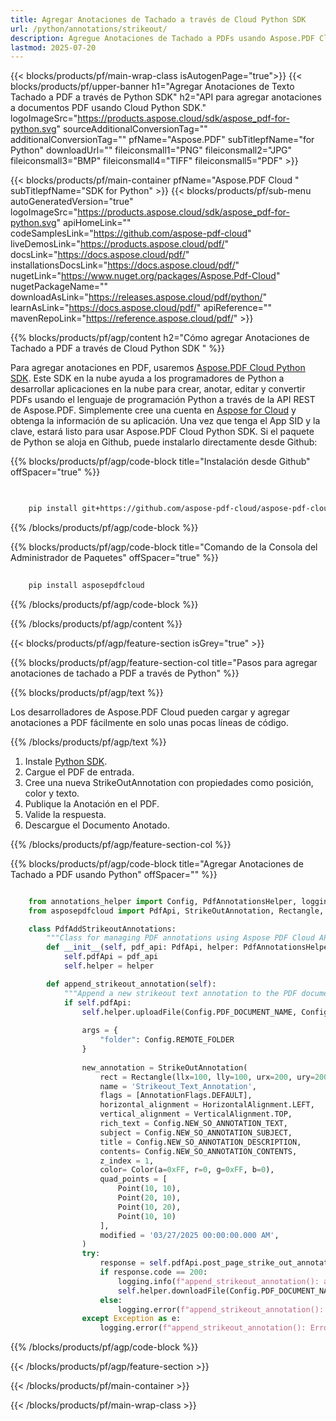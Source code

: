 ```yaml
---
title: Agregar Anotaciones de Tachado a través de Cloud Python SDK
url: /python/annotations/strikeout/
description: Agregue Anotaciones de Tachado a PDFs usando Aspose.PDF Cloud SDK para Python.
lastmod: 2025-07-20
---
```


{{< blocks/products/pf/main-wrap-class isAutogenPage="true">}}
{{< blocks/products/pf/upper-banner h1="Agregar Anotaciones de Texto Tachado a PDF a través de Python SDK" h2="API para agregar anotaciones a documentos PDF usando Cloud Python SDK." logoImageSrc="https://products.aspose.cloud/sdk/aspose_pdf-for-python.svg" sourceAdditionalConversionTag="" additionalConversionTag="" pfName="Aspose.PDF" subTitlepfName="for Python" downloadUrl="" fileiconsmall1="PNG" fileiconsmall2="JPG" fileiconsmall3="BMP" fileiconsmall4="TIFF" fileiconsmall5="PDF" >}}

{{< blocks/products/pf/main-container pfName="Aspose.PDF Cloud " subTitlepfName="SDK for Python" >}}
{{< blocks/products/pf/sub-menu autoGeneratedVersion="true" logoImageSrc="https://products.aspose.cloud/sdk/aspose_pdf-for-python.svg" apiHomeLink="" codeSamplesLink="https://github.com/aspose-pdf-cloud" liveDemosLink="https://products.aspose.cloud/pdf/" docsLink="https://docs.aspose.cloud/pdf/" installationsDocsLink="https://docs.aspose.cloud/pdf/" nugetLink="https://www.nuget.org/packages/Aspose.Pdf-Cloud" nugetPackageName="" downloadAsLink="https://releases.aspose.cloud/pdf/python/" learnAsLink="https://docs.aspose.cloud/pdf/" apiReference="" mavenRepoLink="https://reference.aspose.cloud/pdf/" >}}

{{% blocks/products/pf/agp/content h2="Cómo agregar Anotaciones de Tachado a PDF a través de Cloud Python SDK " %}}

Para agregar anotaciones en PDF, usaremos
[Aspose.PDF Cloud Python SDK](https://products.aspose.cloud/pdf/python/). Este SDK en la nube ayuda a los programadores de Python a desarrollar aplicaciones en la nube para crear, anotar, editar y convertir PDFs usando el lenguaje de programación Python a través de la API REST de Aspose.PDF. Simplemente cree una cuenta en [Aspose for Cloud](https://dashboard.aspose.cloud/#/apps) y obtenga la información de su aplicación. Una vez que tenga el App SID y la clave, estará listo para usar Aspose.PDF Cloud Python SDK. Si el paquete de Python se aloja en Github, puede instalarlo directamente desde Github:

{{% blocks/products/pf/agp/code-block title="Instalación desde Github" offSpacer="true" %}}

```bash

     
    pip install git+https://github.com/aspose-pdf-cloud/aspose-pdf-cloud-python.git


```

{{% /blocks/products/pf/agp/code-block %}}

{{% blocks/products/pf/agp/code-block title="Comando de la Consola del Administrador de Paquetes" offSpacer="true" %}}

```bash
     
    pip install asposepdfcloud

```

{{% /blocks/products/pf/agp/code-block %}}

{{% /blocks/products/pf/agp/content %}}

{{< blocks/products/pf/agp/feature-section isGrey="true" >}}

{{% blocks/products/pf/agp/feature-section-col title="Pasos para agregar anotaciones de tachado a PDF a través de Python" %}}

{{% blocks/products/pf/agp/text %}}

Los desarrolladores de Aspose.PDF Cloud pueden cargar y agregar anotaciones a PDF fácilmente en solo unas pocas líneas de código.

{{% /blocks/products/pf/agp/text %}}

1. Instale [Python SDK](https://pypi.org/project/asposepdfcloud/).
1. Cargue el PDF de entrada.
1. Cree una nueva StrikeOutAnnotation con propiedades como posición, color y texto.
1. Publique la Anotación en el PDF.
1. Valide la respuesta.
1. Descargue el Documento Anotado.

{{% /blocks/products/pf/agp/feature-section-col %}}

{{% blocks/products/pf/agp/code-block title="Agregar Anotaciones de Tachado a PDF usando Python" offSpacer="" %}}

```python

    from annotations_helper import Config, PdfAnnotationsHelper, logging
    from asposepdfcloud import PdfApi, StrikeOutAnnotation, Rectangle, Color, Point, AnnotationFlags, HorizontalAlignment, VerticalAlignment

    class PdfAddStrikeoutAnnotations:
        """Class for managing PDF annotations using Aspose PDF Cloud API."""
        def __init__(self, pdf_api: PdfApi, helper: PdfAnnotationsHelper):
            self.pdfApi = pdf_api
            self.helper = helper

        def append_strikeout_annotation(self):
            """Append a new strikeout text annotation to the PDF document."""
            if self.pdfApi:
                self.helper.uploadFile(Config.PDF_DOCUMENT_NAME, Config.LOCAL_FOLDER, Config.REMOTE_FOLDER)
                
                args = {
                    "folder": Config.REMOTE_FOLDER
                }
                
                new_annotation = StrikeOutAnnotation(
                    rect = Rectangle(llx=100, lly=100, urx=200, ury=200),
                    name = 'Strikeout_Text_Annotation',
                    flags = [AnnotationFlags.DEFAULT],
                    horizontal_alignment = HorizontalAlignment.LEFT,
                    vertical_alignment = VerticalAlignment.TOP,
                    rich_text = Config.NEW_SO_ANNOTATION_TEXT,
                    subject = Config.NEW_SO_ANNOTATION_SUBJECT,
                    title = Config.NEW_SO_ANNOTATION_DESCRIPTION,
                    contents= Config.NEW_SO_ANNOTATION_CONTENTS,
                    z_index = 1,
                    color= Color(a=0xFF, r=0, g=0xFF, b=0),
                    quad_points = [
                        Point(10, 10),
                        Point(20, 10),
                        Point(10, 20),
                        Point(10, 10)
                    ],
                    modified = '03/27/2025 00:00:00.000 AM',
                )
                try:
                    response = self.pdfApi.post_page_strike_out_annotations(Config.PDF_DOCUMENT_NAME, Config.PAGE_NUMBER, [new_annotation], **args)
                    if response.code == 200:
                        logging.info(f"append_strikeout_annotation(): annotation '{Config.NEW_SO_ANNOTATION_TEXT}' added to the document '{Config.PDF_DOCUMENT_NAME}'.")
                        self.helper.downloadFile(Config.PDF_DOCUMENT_NAME, Config.LOCAL_RESULT_DOCUMENT_NAME, Config.LOCAL_FOLDER, Config.REMOTE_FOLDER, "add_strikeout_")
                    else:
                        logging.error(f"append_strikeout_annotation(): Failed to add annotation to the document. Response code: {response.code}")
                except Exception as e:
                    logging.error(f"append_strikeout_annotation(): Error while adding annotation: {e}")
```

{{% /blocks/products/pf/agp/code-block %}}

{{< /blocks/products/pf/agp/feature-section >}}

{{< /blocks/products/pf/main-container >}}

{{< /blocks/products/pf/main-wrap-class >}}
